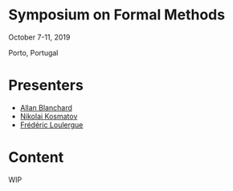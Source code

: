 # Symposium on Formal Methods

October 7-11, 2019

Porto, Portugal

# Presenters

- [Allan Blanchard](https://allan-blanchard.fr)
- [Nikolai Kosmatov](https://nikolai-kosmatov.eu/)
- [Frédéric Loulergue](https://frederic.loulergue.eu/)

# Content

WIP
